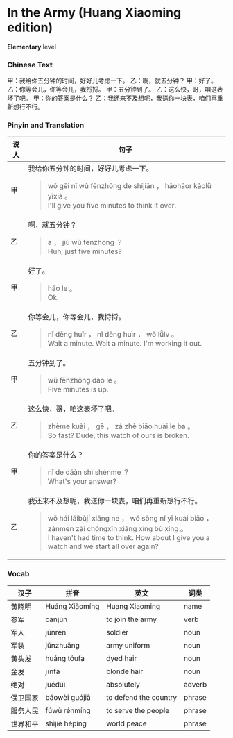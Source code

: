 # In the Army (Huang Xiaoming edition)
**Elementary** level
### Chinese Text
甲：我给你五分钟的时间，好好儿考虑一下。
乙：啊，就五分钟？
甲：好了。
乙：你等会儿，你等会儿，我捋捋。
甲：五分钟到了。
乙：这么快，哥，咱这表坏了吧。
甲：你的答案是什么？
乙：我还来不及想呢，我送你一块表，咱们再重新想行不行。

### Pinyin and Translation
|说人|句子|
|----|----|
|甲|我给你五分钟的时间，好好儿考虑一下。<blockquote>wǒ gěi nǐ wǔ fēnzhōng de shíjiān ， hǎohāor kǎolǜ  yīxià 。<br />I'll give you five minutes to think it over.</blockquote>|
|乙|啊，就五分钟？<blockquote>a ， jiù wǔ fēnzhōng ？<br />Huh, just five minutes?</blockquote>|
|甲|好了。<blockquote>hǎo le 。<br />Ok.</blockquote>|
|乙|你等会儿，你等会儿，我捋捋。<blockquote>nǐ děng huǐr ， nǐ děng huìr ， wǒ lǚlv 。<br />Wait a minute. Wait a minute. I'm working it out.</blockquote>|
|甲|五分钟到了。<blockquote>wǔ fēnzhōng dào le 。<br />Five minutes is up.</blockquote>|
|乙|这么快，哥，咱这表坏了吧。<blockquote>zhème kuài ， gē ， zá zhè biǎo huài le ba 。<br />So fast? Dude, this watch of ours is broken.</blockquote>|
|甲|你的答案是什么？<blockquote>nǐ de dáàn shì shénme ？<br />What's your answer?</blockquote>|
|乙|我还来不及想呢，我送你一块表，咱们再重新想行不行。<blockquote>wǒ hái láibùjí xiǎng ne ， wǒ sòng nǐ yī kuài biǎo ， zánmen zài chóngxīn xiǎng xíng bù xíng 。<br />I haven't had time to think. How about I give you a watch and we start all over again?</blockquote>|
### Vocab
|汉子|拼音|英文|词类|
|----|----|----|----|
|黄晓明|Huáng Xiǎomíng|Huang Xiaoming|name|
|参军|cānjūn|to join the army|verb|
|军人|jūnrén|soldier|noun|
|军装|jūnzhuāng|army uniform|noun|
|黄头发|huáng tóufa|dyed hair|noun|
|金发|jīnfà|blonde hair|noun|
|绝对|juéduì|absolutely|adverb|
|保卫国家|bǎowèi  guójiā|to defend the country|phrase|
|服务人民|fúwù rénmíng|to serve the people|phrase|
|世界和平|shìjiè hépíng|world peace|phrase|